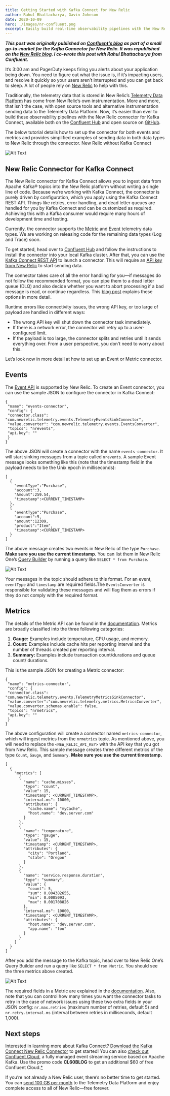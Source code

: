 ```yaml
---
title: Getting Started with Kafka Connect for New Relic
author: Rahul Bhattacharya, Gavin Johnson
date: 2020-10-09
hero: ./images/nr-confluent.png
excerpt: Easily build real-time observability pipelines with the New Relic Kafka connector. Learn how to set up the connector for both events and metrics, and start sending data.
---
```

***This post was originally published on [Confluent's blog](https://www.confluent.io/blog/kafka-connect-for-new-relic/) as part of a small go-to-market for the Kafka Connector for New Relic. It was republished on the [New Relic blog](https://blog.newrelic.com/product-news/kafka-connect-for-new-relic/). I co-wrote this post with Rahul Bhattacharya from Confluent.***
<br />

It’s 3:00 am and PagerDuty keeps firing you alerts about your application being down. You need to figure out what the issue is, if it’s impacting users, and resolve it quickly so your users aren’t interrupted and you can get back to sleep. A lot of people rely on [New Relic](https://newrelic.com) to help with this.

Traditionally, the telemetry data that is stored in New Relic’s [Telemetry Data Platform](https://newrelic.com/platform/telemetry-data-platform) has come from New Relic’s own instrumentation. More and more, that isn’t the case, with open source tools and alternative instrumentation sending data to the Telemetry Data Platform. Now, it’s easier than ever to build these observability pipelines with the New Relic connector for Kafka Connect, available both on the [Confluent Hub](https://www.confluent.io/hub/newrelic/newrelic-kafka-connector) and open source on [GitHub](https://github.com/newrelic/kafka-connect-newrelic).

The below tutorial details how to set up the connector for both events and metrics and provides simplified examples of sending data in both data types to New Relic through the connector.
New Relic without Kafka Connect

![Alt Text](./images/diagram.png)

## New Relic Connector for Kafka Connect
The New Relic connector for Kafka Connect allows you to ingest data from Apache Kafka® topics into the New Relic platform without writing a single line of code. Because we’re working with Kafka Connect, the connector is purely driven by configuration, which you apply using the Kafka Connect REST API. Things like retries, error handling, and dead letter queues are handled for you by Kafka Connect and can be customized as required. Achieving this with a Kafka consumer would require many hours of development time and testing.

Currently, the connector supports the [Metric](https://docs.newrelic.com/docs/telemetry-data-platform/get-data/apis/introduction-metric-api) and [Event](https://docs.newrelic.com/docs/telemetry-data-platform/ingest-manage-data/ingest-apis/use-event-api-report-custom-events) telemetry data types. We are working on releasing code for the remaining data types (Log and Trace) soon.

To get started, head over to [Confluent Hub](https://www.confluent.io/hub/newrelic/newrelic-kafka-connector) and follow the instructions to install the connector into your local Kafka cluster. After that, you can use the [Kafka Connect REST API](https://docs.confluent.io/current/connect/references/restapi.html?&_ga=2.148221751.1248744156.1603040520-1928848811.1603040520#post--connectors) to launch a connector. This will require an [API key from New Relic](https://docs.newrelic.com/docs/telemetry-data-platform/ingest-manage-data/ingest-apis/use-event-api-report-custom-events#) to start sending data.

The connector takes care of all the error handling for you—if messages do not follow the recommended format, you can pipe them to a dead letter queue (DLQ) and also decide whether you want to abort processing if a bad message is read, or continue regardless. This [blog post](https://www.confluent.io/blog/kafka-connect-deep-dive-error-handling-dead-letter-queues/) explains these options in more detail.

Runtime errors like connectivity issues, the wrong API key, or too large of payload are handled in different ways:
* The wrong API key will shut down the connector task immediately.
* If there is a network error, the connector will retry up to a user-configured limit.
* If the payload is too large, the connector splits and retries until it sends everything over. From a user perspective, you don’t need to worry about this.

Let’s look now in more detail at how to set up an Event or Metric connector.

## Events
The [Event API](https://docs.newrelic.com/docs/telemetry-data-platform/ingest-manage-data/ingest-apis/use-event-api-report-custom-events) is supported by New Relic. To create an Event connector, you can use the sample JSON to configure the connector in Kafka Connect:

```
{
 "name": "events-connector",
 "config": {
 "connector.class": "com.newrelic.telemetry.events.TelemetryEventsSinkConnector",
 "value.converter": "com.newrelic.telemetry.events.EventsConverter",
 "topics": "nrevents",
 "api.key": ""
 }
}
```

The above JSON will create a connector with the name `events-connector`. It will start sinking messages from a topic called `nrevents`. A sample Event message looks something like this (note that the timestamp field in the payload needs to be the Unix epoch in milliseconds):

```
[
  {
    "eventType":"Purchase",
    "account":3,
    "Amount":259.54,
    "timestamp":<CURRENT_TIMESTAMP>
  },
  {
    "eventType":"Purchase",
    "account":5,
    "amount":12309,
    "product":"Item",
    "timestamp":<CURRENT_TIMESTAMP>	
  }
]
```

The above message creates two events in New Relic of the type `Purchase`. **Make sure you use the current timestamp.** You can list them in New Relic One’s [Query Builder](https://docs.newrelic.com/docs/query-your-data/explore-query-data/query-builder/introduction-query-builder) by running a query like `SELECT * from Purchase`.

![Alt Text](./images/query-builder-1.png)

Your messages in the topic should adhere to this format. For an event, `eventType` and `timestamp` are required fields.The `EventsConverter` is responsible for validating these messages and will flag them as errors if they do not comply with the required format.

## Metrics
The details of the Metric API can be found in the [documentation](https://docs.newrelic.com/docs/telemetry-data-platform/get-data/apis/introduction-metric-api). Metrics are broadly classified into the three following categories:
1. **Gauge:** Examples include temperature, CPU usage, and memory.
2. **Count:** Examples include cache hits per reporting interval and the number of threads created per reporting interval.
3. **Summary:** Examples include transaction count/durations and queue count/ durations.

This is the sample JSON for creating a Metric connector:

```
{
 "name": "metrics-connector",
 "config": {
 "connector.class": "com.newrelic.telemetry.events.TelemetryMetricsSinkConnector",
 "value.converter":"com.newrelic.telemetry.metrics.MetricsConverter",
 "value.converter.schemas.enable": false,
 "topics": "nrmetrics",
 "api.key": ""
 }
}
```

The above configuration will create a connector named `metrics-connector`, which will ingest metrics from the `nrmetrics` topic. As mentioned above, you will need to replace the `<NEW_RELIC_API_KEY>` with the API key that you got from New Relic. This sample message creates three different metrics of the type `Count`, `Gauge`, and `Summary`. **Make sure you use the current timestamp.**

```
[
  {
    "metrics": [
      {
        "name": "cache.misses",
        "type": "count",
        "value": 15,
        "timestamp": <CURRENT_TIMESTAMP>,
        "interval.ms": 10000,
        "attributes": {
          "cache.name": "myCache",
          "host.name": "dev.server.com"
        }
      },
      { 
        "name": "temperature", 
        "type": "gauge", 
        "value": 15, 
        "timestamp": <CURRENT_TIMESTAMP>, 
        "attributes": { 
          "city": "Portland", 
          "state": "Oregon" 
        } 
      },
      {
        "name": "service.response.duration",
        "type": "summary",
        "value": {
          "count": 5, 
          "sum": 0.004382655, 
          "min": 0.0005093, 
          "max": 0.001708826
        },
        "interval.ms": 10000, 
        "timestamp": <CURRENT_TIMESTAMP>,
        "attributes": {
          "host.name": "dev.server.com",
          "app.name": "foo"
        }
      }
    ]
  }
]
```

After you add the message to the Kafka topic, head over to New Relic One’s Query Builder and run a query like `SELECT * from Metric`. You should see the three metrics above created.

![Alt Text](./images/query-builder-2.png)

The required fields in a Metric are explained in the [documentation](https://docs.newrelic.com/docs/telemetry-data-platform/get-data/apis/report-metrics-metric-api#json-payload-keys). Also, note that you can control how many times you want the connector tasks to retry in the case of network issues using these two extra fields in your JSON config: `nr.max.retries` (maximum number of retries, default 5) and `nr.retry.interval.ms` (interval between retries in milliseconds, default 1,000).

## Next steps
Interested in learning more about Kafka Connect? [Download the Kafka Connect New Relic Connector](https://www.confluent.io/hub/newrelic/newrelic-kafka-connector) to get started! You can also [check out Confluent Cloud](https://confluent.cloud/login?_ga=2.41256098.1248744156.1603040520-1928848811.1603040520), a fully managed event streaming service based on Apache Kafka. Use the promo code **CL60BLOG** to get an additional $60 of free Confluent Cloud.[\*](https://www.confluent.io/confluent-cloud-promo-disclaimer/)

If you’re not already a New Relic user, there’s no better time to get started. You can [send 100 GB per month](https://newrelic.com/signup/) to the Telemetry Data Platform and enjoy complete access to all of New Relic—free forever.